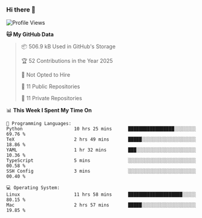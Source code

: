 ### Hi there 👋

<!--
**huayuan4396/huayuan4396** is a ✨ _special_ ✨ repository because its `README.md` (this file) appears on your GitHub profile.

Here are some ideas to get you started:

- 🔭 I’m currently working on ...
- 🌱 I’m currently learning ...
- 👯 I’m looking to collaborate on ...
- 🤔 I’m looking for help with ...
- 💬 Ask me about ...
- 📫 How to reach me: ...
- 😄 Pronouns: ...
- ⚡ Fun fact: ...
-->

<!--START_SECTION:waka-->
![Profile Views](http://img.shields.io/badge/Profile%20Views-1-blue)

**🐱 My GitHub Data** 

> 📦 506.9 kB Used in GitHub's Storage 
 > 
> 🏆 52 Contributions in the Year 2025
 > 
> 🚫 Not Opted to Hire
 > 
> 📜 11 Public Repositories 
 > 
> 🔑 11 Private Repositories 
 > 
📊 **This Week I Spent My Time On** 

```text
💬 Programming Languages: 
Python                   10 hrs 25 mins      █████████████████░░░░░░░░   69.76 % 
TeX                      2 hrs 49 mins       █████░░░░░░░░░░░░░░░░░░░░   18.86 % 
YAML                     1 hr 32 mins        ███░░░░░░░░░░░░░░░░░░░░░░   10.36 % 
TypeScript               5 mins              ░░░░░░░░░░░░░░░░░░░░░░░░░   00.58 % 
SSH Config               3 mins              ░░░░░░░░░░░░░░░░░░░░░░░░░   00.40 % 

💻 Operating System: 
Linux                    11 hrs 58 mins      ████████████████████░░░░░   80.15 % 
Mac                      2 hrs 57 mins       █████░░░░░░░░░░░░░░░░░░░░   19.85 % 
```


<!--END_SECTION:waka-->
